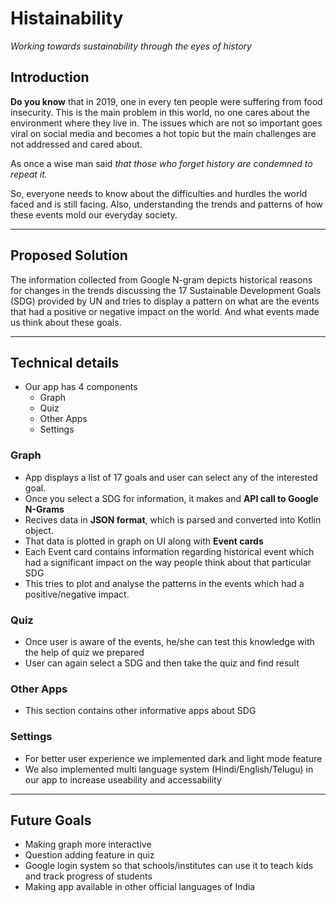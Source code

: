 # Histainability


*Working towards sustainability through the eyes of history*


## Introduction 

**Do you know** that in 2019, one in every ten people were suffering from food insecurity.
This is the main problem in this world, no one cares about the environment where they live in.
The issues which are not so important goes viral on social media and becomes a hot topic but the main challenges are not addressed and cared about.


As once a wise man said *that those who forget history are condemned to repeat it.*

So, everyone needs to know about the difficulties and hurdles the world faced and is still facing.  Also, understanding the trends and patterns of how these events mold our everyday society. 

---
## Proposed Solution

The information collected from Google N-gram depicts historical reasons for changes in the trends discussing the 17 Sustainable Development Goals (SDG) provided by UN and tries to display a pattern on what are the events that had a positive or negative impact on the world. And what events made us think about these goals. 


---
## Technical details

- Our app has 4 components
    - Graph
    - Quiz
    - Other Apps
    - Settings


### Graph

- App displays a list of 17 goals and user can select any of the interested goal.
- Once you select a SDG for information, it makes and **API call to Google N-Grams**
- Recives data in **JSON format**, which is parsed and converted into Kotlin object.
- That data is plotted in graph on UI along with **Event cards**
- Each Event card contains information regarding historical event which had a significant impact on the way people think about that particular SDG
- This tries to plot and analyse the patterns in the events which had a positive/negative impact.

### Quiz

- Once user is aware of the events, he/she can test this knowledge with the help of quiz we prepared
- User can again select a SDG and then take the quiz and find result

### Other Apps

- This section contains other informative apps about SDG

### Settings

- For better user experience we implemented dark and light mode feature
- We also implemented multi language system (Hindi/English/Telugu) in our app to increase useability and accessability


---
## Future Goals

- Making graph more interactive
- Question adding feature in quiz
- Google login system so that schools/institutes can use it to teach kids and track progress of students
- Making app available in other official languages of India 

